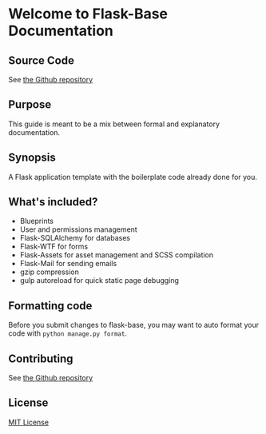# Welcome to Flask-Base Documentation

## Source Code

See [the Github repository](http://github.com/hack4impact/flask-base)

## Purpose

This guide is meant to be a mix between formal and explanatory documentation. 

## Synopsis

A Flask application template with the boilerplate code already done for you.

## What's included?

* Blueprints
* User and permissions management
* Flask-SQLAlchemy for databases
* Flask-WTF for forms
* Flask-Assets for asset management and SCSS compilation
* Flask-Mail for sending emails
* gzip compression
* gulp autoreload for quick static page debugging

## Formatting code

Before you submit changes to flask-base, you may want to auto format your code with `python manage.py format`.


## Contributing

See [the Github repository](http://github.com/hack4impact/flask-base)

## License
[MIT License](http://github.com/hack4impact/flask-base/blob/master/LICENSE.md)
